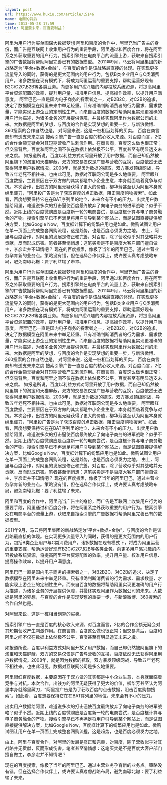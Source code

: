 ```yaml
---
layout: post
url: https://www.huxiu.com/article/15146
name: 电商的背后
time: 2013-05-28 17:59
title: 阿里要未来，百度要利益？
---
```

阿里为用户行为买单图谋大数据梦想 阿里和百度的合作中，阿里充当广告主的身份，而广告是互联网上收集用户行为的重要手段，阿里通过和百度合作，将在阿里系之外获取重要的用户行为。搜索引擎处在电商平台的流量上游，获取来自搜索引擎的广告数据将帮助阿里完善已有的数据模型。 2011年9月，马云将阿里集团的新战略定为“平台+数据+金融”，与百度的合作是该战略最直接的体现。在实现更多流量导入的同时，获得的是更大范围内的用户行为，包括B类企业用户与C类消费用户。诸多数据在现有模式下，将成为阿里运营的重要支撑，帮助运营好现有B2C\C2C\B2B等各类业务。向更多用户感兴趣的内容投放系统资源，将提高阿里平台资源配置的效率，提升用户量、校准用户信息、提高操作效率，以提升用户满意度。 阿里巴巴一直是国内电子商务的探索者之一，对B2B2C，对C2B的追求，决定了数据模型在阿里未来中举足轻重。只有准确判断消费者的行为需求、需求数量，才能实现上游企业的定制性生产。而来自百度的数据将帮助阿里实现更准确的用户行为描述，为诸多业务的开展提供保障，并最终实现阿里作为数据公司的未来。大数据是阿里的梦想，与百度的合作是实现梦想的重要一步，与新浪微博、360搜索的合作自然也是。 对阿里来说，这是一桩相当划算的买卖。 百度在商言商却有透支未来之虞 搜索引擎广告一直是百度的核心收入来源。对百度而言，2亿的合作金额无疑会对其短期营收产生刺激作用。在商言商，百度这么做也很正常；但交易背后，百度和阿里之间不仅在数据上依然极不公平，百度甚至有明显透支未来之虞。 如报道所说，百度以利益方式对阿里开放了用户数据，而自己却仍然被阿里旗下的淘宝和天猫屏蔽，双方的交易仅仅是广告与营收的互换，百度依然无法获得阿里用户数据情况。2008年，就是因为数据的抓取，双方暴发顶级网战，导致五年老死不相往来。也由此可见，数据对互联网公司是多么地重要。 阿里眼红百度数据，主要原因在于双方做的其实都是中小企业生意，本身就面临着竞争与对抗。本次合作，出钱方的阿里无疑获得了更大的价值，柳华芳甚至认为阿里本身就绵里藏刀，“阿里投广告是为了获取百度的点击数据，阻击百度购物搜索”。如此看，百度想要保持它在在BAT序列里的地位，未来会有不小的压力。 出卖用户数据给阿里，难道说多次的打击逼使百度最终放弃了向电子商务的进军战略？似乎不然。近期上线的百度微购应是百度新一轮的电商尝试，是百度框计算与电子商务融合的产物。搜索引擎早已不再满足将用户引导到某个网站上，而是试图直接提供解决方案，比如Google Now，百度框计算下的纷繁应用也是如此。微购试图让用户在单一页面上完成整套网购流程，这是趋势，也是百度必须发力之地。 由上，阿里与百度合作，对阿里的发展是修正和完善，对百度，除了营收似乎对其战略并无贡献，反而形成伤害。笔者甚至悄悄想：这笔买卖是不是百度大客户部门擅自做主，李彦宏并不知情吧？ 现在的百度搜索，像极了当年的阿里巴巴，通过主营业务孕育新的业务点。策略没有错，但在选择合作伙伴上，或许要认真考虑战略布局，避免南辕北辙：要了利益输了未来。

阿里为用户行为买单图谋大数据梦想 阿里和百度的合作中，阿里充当广告主的身份，而广告是互联网上收集用户行为的重要手段，阿里通过和百度合作，将在阿里系之外获取重要的用户行为。搜索引擎处在电商平台的流量上游，获取来自搜索引擎的广告数据将帮助阿里完善已有的数据模型。 2011年9月，马云将阿里集团的新战略定为“平台+数据+金融”，与百度的合作是该战略最直接的体现。在实现更多流量导入的同时，获得的是更大范围内的用户行为，包括B类企业用户与C类消费用户。诸多数据在现有模式下，将成为阿里运营的重要支撑，帮助运营好现有B2C\C2C\B2B等各类业务。向更多用户感兴趣的内容投放系统资源，将提高阿里平台资源配置的效率，提升用户量、校准用户信息、提高操作效率，以提升用户满意度。 阿里巴巴一直是国内电子商务的探索者之一，对B2B2C，对C2B的追求，决定了数据模型在阿里未来中举足轻重。只有准确判断消费者的行为需求、需求数量，才能实现上游企业的定制性生产。而来自百度的数据将帮助阿里实现更准确的用户行为描述，为诸多业务的开展提供保障，并最终实现阿里作为数据公司的未来。大数据是阿里的梦想，与百度的合作是实现梦想的重要一步，与新浪微博、360搜索的合作自然也是。 对阿里来说，这是一桩相当划算的买卖。 百度在商言商却有透支未来之虞 搜索引擎广告一直是百度的核心收入来源。对百度而言，2亿的合作金额无疑会对其短期营收产生刺激作用。在商言商，百度这么做也很正常；但交易背后，百度和阿里之间不仅在数据上依然极不公平，百度甚至有明显透支未来之虞。 如报道所说，百度以利益方式对阿里开放了用户数据，而自己却仍然被阿里旗下的淘宝和天猫屏蔽，双方的交易仅仅是广告与营收的互换，百度依然无法获得阿里用户数据情况。2008年，就是因为数据的抓取，双方暴发顶级网战，导致五年老死不相往来。也由此可见，数据对互联网公司是多么地重要。 阿里眼红百度数据，主要原因在于双方做的其实都是中小企业生意，本身就面临着竞争与对抗。本次合作，出钱方的阿里无疑获得了更大的价值，柳华芳甚至认为阿里本身就绵里藏刀，“阿里投广告是为了获取百度的点击数据，阻击百度购物搜索”。如此看，百度想要保持它在在BAT序列里的地位，未来会有不小的压力。 出卖用户数据给阿里，难道说多次的打击逼使百度最终放弃了向电子商务的进军战略？似乎不然。近期上线的百度微购应是百度新一轮的电商尝试，是百度框计算与电子商务融合的产物。搜索引擎早已不再满足将用户引导到某个网站上，而是试图直接提供解决方案，比如Google Now，百度框计算下的纷繁应用也是如此。微购试图让用户在单一页面上完成整套网购流程，这是趋势，也是百度必须发力之地。 由上，阿里与百度合作，对阿里的发展是修正和完善，对百度，除了营收似乎对其战略并无贡献，反而形成伤害。笔者甚至悄悄想：这笔买卖是不是百度大客户部门擅自做主，李彦宏并不知情吧？ 现在的百度搜索，像极了当年的阿里巴巴，通过主营业务孕育新的业务点。策略没有错，但在选择合作伙伴上，或许要认真考虑战略布局，避免南辕北辙：要了利益输了未来。

阿里和百度的合作中，阿里充当广告主的身份，而广告是互联网上收集用户行为的重要手段，阿里通过和百度合作，将在阿里系之外获取重要的用户行为。搜索引擎处在电商平台的流量上游，获取来自搜索引擎的广告数据将帮助阿里完善已有的数据模型。

2011年9月，马云将阿里集团的新战略定为“平台+数据+金融”，与百度的合作是该战略最直接的体现。在实现更多流量导入的同时，获得的是更大范围内的用户行为，包括B类企业用户与C类消费用户。诸多数据在现有模式下，将成为阿里运营的重要支撑，帮助运营好现有B2C\C2C\B2B等各类业务。向更多用户感兴趣的内容投放系统资源，将提高阿里平台资源配置的效率，提升用户量、校准用户信息、提高操作效率，以提升用户满意度。

阿里巴巴一直是国内电子商务的探索者之一，对B2B2C，对C2B的追求，决定了数据模型在阿里未来中举足轻重。只有准确判断消费者的行为需求、需求数量，才能实现上游企业的定制性生产。而来自百度的数据将帮助阿里实现更准确的用户行为描述，为诸多业务的开展提供保障，并最终实现阿里作为数据公司的未来。大数据是阿里的梦想，与百度的合作是实现梦想的重要一步，与新浪微博、360搜索的合作自然也是。

对阿里来说，这是一桩相当划算的买卖。

搜索引擎广告一直是百度的核心收入来源。对百度而言，2亿的合作金额无疑会对其短期营收产生刺激作用。在商言商，百度这么做也很正常；但交易背后，百度和阿里之间不仅在数据上依然极不公平，百度甚至有明显透支未来之虞。

如报道所说，百度以利益方式对阿里开放了用户数据，而自己却仍然被阿里旗下的淘宝和天猫屏蔽，双方的交易仅仅是广告与营收的互换，百度依然无法获得阿里用户数据情况。2008年，就是因为数据的抓取，双方暴发顶级网战，导致五年老死不相往来。也由此可见，数据对互联网公司是多么地重要。

阿里眼红百度数据，主要原因在于双方做的其实都是中小企业生意，本身就面临着竞争与对抗。本次合作，出钱方的阿里无疑获得了更大的价值，柳华芳甚至认为阿里本身就绵里藏刀，“阿里投广告是为了获取百度的点击数据，阻击百度购物搜索”。如此看，百度想要保持它在在BAT序列里的地位，未来会有不小的压力。

出卖用户数据给阿里，难道说多次的打击逼使百度最终放弃了向电子商务的进军战略？似乎不然。近期上线的百度微购应是百度新一轮的电商尝试，是百度框计算与电子商务融合的产物。搜索引擎早已不再满足将用户引导到某个网站上，而是试图直接提供解决方案，比如Google Now，百度框计算下的纷繁应用也是如此。微购试图让用户在单一页面上完成整套网购流程，这是趋势，也是百度必须发力之地。

由上，阿里与百度合作，对阿里的发展是修正和完善，对百度，除了营收似乎对其战略并无贡献，反而形成伤害。笔者甚至悄悄想：这笔买卖是不是百度大客户部门擅自做主，李彦宏并不知情吧？

现在的百度搜索，像极了当年的阿里巴巴，通过主营业务孕育新的业务点。策略没有错，但在选择合作伙伴上，或许要认真考虑战略布局，避免南辕北辙：要了利益输了未来。

